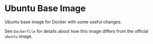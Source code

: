 # Ubuntu Base Image
Ubuntu base image for Docker with some useful changes.

See `Dockerfile` for details about how this image differs from the official `ubuntu` image.
